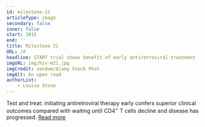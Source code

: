 ```yaml
---
id: milestone-21
articleType: image
secondary: false
inner: false
start: 2015 
end: ''
title: Milestone 21
URL: /#
headline: START trial shows benefit of early antiretroviral treatment
imgURL: img/hiv-m21.jpg
imgCredit: sondem/Alamy Stock Phot
imgAlt: An open road
authorList:
    - Louise Stone
---
```

Test and treat: initiating antiretroviral therapy early confers superior clinical outcomes compared with waiting until CD4<sup>+</sup> T cells decline and disease has progressed. <a href="#">Read more</a>